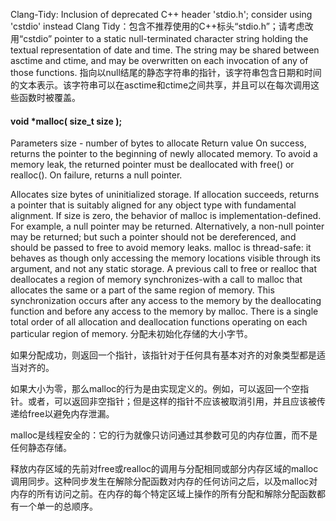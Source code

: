 Clang-Tidy: Inclusion of deprecated C++ header 'stdio.h'; consider using 'cstdio' instead
   Clang Tidy：包含不推荐使用的C++标头“stdio.h”；请考虑改用“cstdio”
pointer to a static null-terminated character string holding the textual representation of date and time. The string may be shared between asctime and ctime, and may be overwritten on each invocation of any of those functions.
   指向以null结尾的静态字符串的指针，该字符串包含日期和时间的文本表示。该字符串可以在asctime和ctime之间共享，并且可以在每次调用这些函数时被覆盖。

#### void *malloc( size_t size );

Parameters
	size	-	number of bytes to allocate
Return value
	On success, returns the pointer to the beginning of newly allocated memory. To avoid a memory leak, the returned pointer 	must be deallocated with free() or realloc().
	On failure, returns a null pointer.



Allocates size bytes of uninitialized storage.
If allocation succeeds, returns a pointer that is suitably aligned for any object type with fundamental alignment.
If size is zero, the behavior of malloc is implementation-defined. For example, a null pointer may be returned. Alternatively, a non-null pointer may be returned; but such a pointer should not be dereferenced, and should be passed to free to avoid memory leaks.
malloc is thread-safe: it behaves as though only accessing the memory locations visible through its argument, and not any static storage.
A previous call to free or realloc that deallocates a region of memory synchronizes-with a call to malloc that allocates the same or a part of the same region of memory. This synchronization occurs after any access to the memory by the deallocating function and before any access to the memory by malloc. There is a single total order of all allocation and deallocation functions operating on each particular region of memory.
分配未初始化存储的大小字节。

如果分配成功，则返回一个指针，该指针对于任何具有基本对齐的对象类型都是适当对齐的。

如果大小为零，那么malloc的行为是由实现定义的。例如，可以返回一个空指针。或者，可以返回非空指针；但是这样的指针不应该被取消引用，并且应该被传递给free以避免内存泄漏。

malloc是线程安全的：它的行为就像只访问通过其参数可见的内存位置，而不是任何静态存储。

释放内存区域的先前对free或realloc的调用与分配相同或部分内存区域的malloc调用同步。这种同步发生在解除分配函数对内存的任何访问之后，以及malloc对内存的所有访问之前。在内存的每个特定区域上操作的所有分配和解除分配函数都有一个单一的总顺序。